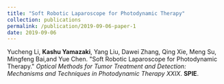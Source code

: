 ```yaml
---
title: "Soft Robotic Laparoscope for Photodynamic Therapy"
collection: publications
permalink: /publication/2019-09-06-paper-1
date: 2019-09-06
---
```


Yucheng Li, <b>Kashu Yamazaki</b>, Yang Liu, Dawei Zhang, Qing Xie, Meng Su, Mingfeng Bai,and Yue Chen. &quot;Soft Robotic Laparoscope for Photodynamic Therapy.&quot; <i>Optical Methods for Tumor Treatment and Detection: Mechanisms and Techniques in Photodynamic Therapy XXIX</i>. <b>SPIE</b>.
